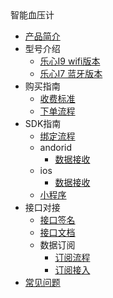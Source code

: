 <div class="sidebar-title">智能血压计</div>

- [产品简介](/hardware/bloodpressure/intro/README)
- 型号介绍
  - [乐心I9 wifi版本](/hardware/bloodpressure/model/lifesense-i9)
  - [乐心I7 蓝牙版本](/hardware/bloodpressure/model/lifesense-i7)
- 购买指南
  - [收费标准](/hardware/bloodpressure/purchase/fees)
  - [下单流程](/hardware/bloodpressure/purchase/buy)
- SDK指南
  - [绑定流程](/hardware/bloodpressure/dev/andorid/bind)
  - andorid
      - [数据接收](/hardware/bloodpressure/dev/andorid/data)
  - ios
      - [数据接收](/hardware/bloodpressure/dev/ios/data)
  - [小程序](/hardware/bloodpressure/dev/miniprogram/npm)
- 接口对接
  - [接口签名](/hardware/bloodpressure/dev/cloud/sign)
  - [接口文档](/hardware/bloodpressure/dev/cloud/api)
  - 数据订阅
     - [订阅流程](/hardware/bloodpressure/dev/cloud/push-intro)
     - [订阅接入](/hardware/bloodpressure/dev/cloud/push)
- [常见问题](/hardware/bloodpressure/faq/README)